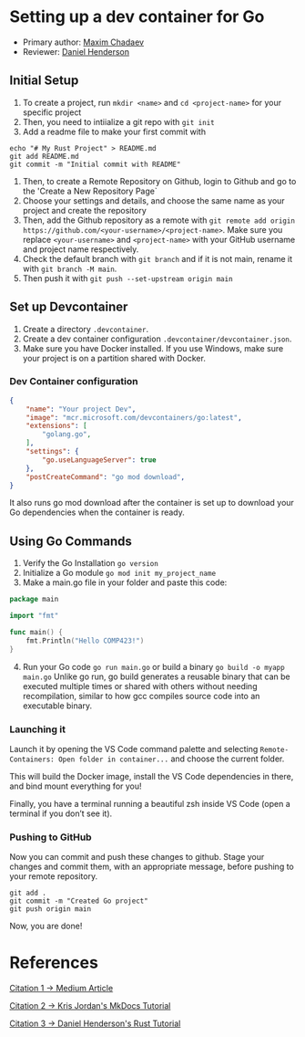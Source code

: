 # Setting up a dev container for Go

* Primary author: [Maxim Chadaev](https://github.com/maximdolphin)  
* Reviewer: [Daniel Henderson](https://github.com/HendersonDaniel)

## Initial Setup

1. To create a project, run ```mkdir <name>``` and ```cd <project-name>``` for your specific project
2. Then, you need to intiialize a git repo with ```git init```
3. Add a readme file to make your first commit with 

```
echo "# My Rust Project" > README.md
git add README.md
git commit -m "Initial commit with README"
```

1. Then, to create a Remote Repository on Github, login to Github and go to the 'Create a New Repository Page`
2. Choose your settings and details, and choose the same name as your project and create the repository
3. Then, add the Github repository as a remote with ```git remote add origin https://github.com/<your-username>/<project-name>```. Make sure you replace `<your-username>` and `<project-name>` with your GitHub username and project name respectively.
4. Check the default branch with ```git branch``` and if it is not main, rename it with ```git branch -M main```.
5. Then push it with ```git push --set-upstream origin main```

## Set up Devcontainer

1. Create a directory `.devcontainer`.
2. Create a dev container configuration `.devcontainer/devcontainer.json`.
3. Make sure you have Docker installed. If you use Windows, make sure your project is on a partition shared with Docker.

### Dev Container configuration

```json
{
    "name": "Your project Dev",
    "image": "mcr.microsoft.com/devcontainers/go:latest",
    "extensions": [
        "golang.go",
    ],
    "settings": {
        "go.useLanguageServer": true
    },
    "postCreateCommand": "go mod download",
}
```

It also runs go mod download after the container is set up to download your Go dependencies when the container is ready.

## Using Go Commands

1. Verify the Go Installation ```go version```
2. Initialize a Go module ```go mod init my_project_name```
3. Make a main.go file in your folder and paste this code:
```go
package main

import "fmt"

func main() {
    fmt.Println("Hello COMP423!")
}
```

4. Run your Go code ```go run main.go``` or build a binary ```go build -o myapp main.go```
Unlike go run, go build generates a reusable binary that can be executed multiple times or shared with others without needing recompilation, similar to how gcc compiles source code into an executable binary.

### Launching it

Launch it by opening the VS Code command palette and selecting ```Remote-Containers: Open folder in container...``` and choose the current folder.

This will build the Docker image, install the VS Code dependencies in there, and bind mount everything for you!

Finally, you have a terminal running a beautiful zsh inside VS Code (open a terminal if you don’t see it).

### Pushing to GitHub
Now you can commit and push these changes to github. Stage your changes and commit them, with an appropriate message, before pushing to your remote repository.
```
git add .
git commit -m "Created Go project"
git push origin main
```
Now, you are done!

# References
[Citation 1 -> Medium Article](https://medium.com/@quentin.mcgaw/ultimate-go-dev-container-for-visual-studio-code-448f5e031911)

[Citation 2 -> Kris Jordan's MkDocs Tutorial](https://comp423-25s.github.io/resources/MkDocs/tutorial/)

[Citation 3 -> Daniel Henderson's Rust Tutorial](https://hendersondaniel.github.io/comp423-course-notes/tutorials/rust-setup/)